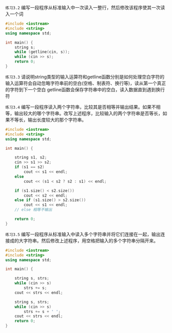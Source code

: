 `练习3.2` 编写一段程序从标准输入中一次读入一整行，然后修改该程序使其一次读入一个词
```cpp
#include <iostream>
#include <string>
using namespace std;

int main() {
    string s;
    while (getline(cin, s));
    while (cin >> s);
    return 0;
}
```


`练习3.3` 请说明string类型的输入运算符和getline函数分别是如何处理空白字符的
输入运算符会自动忽略字符串前的空白(空格、制表符、换行等)，读从第一个真正的字符到下一个空白
getline函数会保存字符串中的空白，读入数据直到遇到换行符

`练习3.4` 编写一段程序读入两个字符串，比较其是否相等并输出结果。如果不相等，输出较大的哪个字符串。改写上述程序，比较输入的两个字符串是否等长，如果不等长，输出长度较大的那个字符串。
```cpp
#include <iostream>
#include <string>
using namespace std;

int main() {

    string s1, s2;
    cin >> s1 >> s2;
    if (s1 == s2)
        cout << s1 << endl;
    else
        cout << (s1 < s2 ? s2 : s1) << endl;

    if (s1.size() < s2.size())
        cout << s2 << endl;
    else if (s1.size() > s2.size())
        cout << s1 << endl;
    // else 相等不输出

    return 0;
}


```

`练习3.5` 编写一段程序从标准输入中读入多个字符串并将它们连接在一起，输出连接成的大字符串。然后修改上述程序，用空格把输入的多个字符串分隔开来。
```cpp
#include <iostream>
#include <string>
using namespace std;

int main() {

    string s, strs;
    while (cin >> s)
        strs += s;
    cout << strs << endl;

    string s, strs;
    while (cin >> s)
        strs += s + ' ';
    cout << strs << endl;
    return 0;
}
```